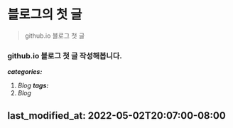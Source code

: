 #  블로그의 첫 글
>github.io 블로그  첫 글
### github.io 블로그 첫 글 작성해봅니다.
***categories:***
  1. *Blog*
***tags:***
  1. *Blog*
 

last_modified_at: 2022-05-02T20:07:00-08:00
---
